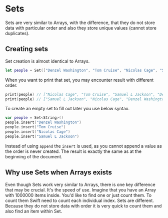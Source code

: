# Sets

Sets are very similar to Arrays, with the difference, that they do not store data with particular order and also they store unique values (cannot store duplicates).

## Creating sets

Set creation is almost identical to Arrays.

```swift
let people = Set(["Denzel Washington", "Tom Cruise", "Nicolas Cage", "Samuel L Jackson"])
```

When you want to print that set, you may encounter result with different order.

```swift
print(people) // ["Nicolas Cage", "Tom Cruise", "Samuel L Jackson", "Denzel Washington"]
print(people) // ["Samuel L Jackson", "Nicolas Cage", "Denzel Washington", "Tom Cruise"]
```

To create an empty set to fill out later you use below syntax.

```swift
var people = Set<String>()
people.insert("Denzel Washington")
people.insert("Tom Cruise")
people.insert("Nicolas Cage")
people.insert("Samuel L Jackson")
```

Instead of using `append` the `insert` is used, as you cannot append a value as the order is never created. The result is exactly the same as at the beginning of the document.

## Why use Sets when Arrays exists

Even though Sets work very similar to Arrays, there is one key difference that may be crucial. It's the speed of use. Imagine that you have an Array with 1000000 items inside. You'd like to find one or just count them. To count them Swift need to count each individual index. Sets are different. Because they do not store data with order it is very quick to count them and also find an item within Set.
